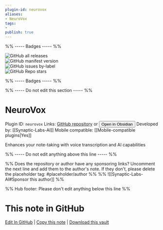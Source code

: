 ```yaml
---
plugin-id: neurovox
aliases:
- NeuroVox
tags: 
- 
publish: true
---
```


%% ----- Badges ----- %%

![GitHub all releases](https://img.shields.io/github/downloads/Synaptic-Labs-AI/NeuroVox/total?color=573E7A&logo=github&style=for-the-badge)   
![GitHub manifest version](https://img.shields.io/github/manifest-json/v/Synaptic-Labs-AI/NeuroVox?color=573E7A&logo=github&style=for-the-badge)   
![GitHub issues by-label](https://img.shields.io/github/issues/Synaptic-Labs-AI/NeuroVox/help%20wanted?color=573E7A&logo=github&style=for-the-badge)   
![GitHub Repo stars](https://img.shields.io/github/stars/Synaptic-Labs-AI/NeuroVox?color=573E7A&logo=github&style=for-the-badge)

%% ----- Badges ----- %%

%% ----- Do not edit this section ----- %%

# NeuroVox

Plugin ID: `neurovox`
Links: [GitHub repository](https://github.com/Synaptic-Labs-AI/NeuroVox) or [<button id=HH>Open in Obsidian</button>](obsidian://show-plugin?id=neurovox)
Developed by: [[Synaptic-Labs-AI]]
Mobile compatible: [[Mobile-compatible plugins|Yes]]

Enhances your note-taking with voice transcription and AI capabilities

%% ----- Do not edit anything above this line ----- %% 

%% Does the repository or author have any sponsoring links? Uncomment the next line and add them to the author's note. If they don't, please delete the placeholder tag: #placeholder/author %%
%% ![[Synaptic-Labs-AI#Sponsor this author]] %%

%% Hub footer: Please don't edit anything below this line %%

# This note in GitHub

<span class="git-footer">[Edit In GitHub](https://github.dev/obsidian-community/obsidian-hub/blob/main/02%20-%20Community%20Expansions/02.05%20All%20Community%20Expansions/Plugins/neurovox.md "git-hub-edit-note") | [Copy this note](https://raw.githubusercontent.com/obsidian-community/obsidian-hub/main/02%20-%20Community%20Expansions/02.05%20All%20Community%20Expansions/Plugins/neurovox.md "git-hub-copy-note") | [Download this vault](https://github.com/obsidian-community/obsidian-hub/archive/refs/heads/main.zip "git-hub-download-vault") </span>
